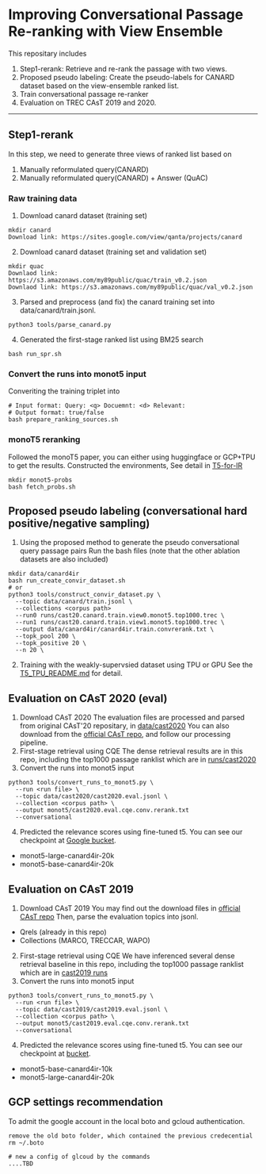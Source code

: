 # Improving Conversational Passage Re-ranking with View Ensemble

This repositary includes
1. Step1-rerank: Retrieve and re-rank the passage with two views.
2. Proposed pseudo labeling: Create the pseudo-labels for CANARD dataset based on the view-ensemble ranked list.
3. Train conversational passage re-ranker
4. Evaluation on TREC CAsT 2019 and 2020.
---

## Step1-rerank
In this step, we need to generate three views of ranked list based on 

1. Manually reformulated query(CANARD)
2. Manually reformulated query(CANARD) + Answer (QuAC)

### Raw training data 
1. Download canard dataset (training set)
```
mkdir canard
Download link: https://sites.google.com/view/qanta/projects/canard
```
2. Download canard dataset (training set and validation set)
```
mkdir quac
Downlaod link: https://s3.amazonaws.com/my89public/quac/train_v0.2.json
Downlaod link: https://s3.amazonaws.com/my89public/quac/val_v0.2.json
```
3. Parsed and preprocess (and fix) the canard training set into data/canard/train.jsonl.
```
python3 tools/parse_canard.py 
```
4. Generated the first-stage ranked list using BM25 search
```
bash run_spr.sh
```

### Convert the runs into monot5 input
Converiting the training triplet into
```
# Input format: Query: <q> Docuemnt: <d> Relevant: 
# Output format: true/false
bash prepare_ranking_sources.sh
```

### monoT5 reranking
Followed the monoT5 paper, you can either using huggingface or GCP+TPU to get the results. 
Constructed the environments, See detail in [T5-for-IR](#)
```
mkdir monot5-probs
bash fetch_probs.sh
```

## Proposed pseudo labeling (conversational hard positive/negative sampling) 
1. Using the proposed method to generate the pseudo conversational query passage pairs
Run the bash files (note that the other ablation datasets are also included)
```
mkdir data/canard4ir
bash run_create_convir_dataset.sh
# or 
python3 tools/construct_convir_dataset.py \
  --topic data/canard/train.jsonl \
  --collections <corpus path>
  --run0 runs/cast20.canard.train.view0.monot5.top1000.trec \
  --run1 runs/cast20.canard.train.view1.monot5.top1000.trec \
  --output data/canard4ir/canard4ir.train.convrerank.txt \
  --topk_pool 200 \
  --topk_positive 20 \
  --n 20 \
```
2. Training with the weakly-supervsied dataset using TPU or GPU
See the [T5_TPU_README.md](T5_TPU_README.md) for detail.

## Evaluation on CAsT 2020 (eval)
1. Download CAsT 2020
The evaluation files are processed and parsed from original CAsT'20 repositary, in [data/cast2020](data/cast2020/)
You can also download from the [official CAsT repo](#), and follow our processing pipeline.
2. First-stage retrieval using CQE
The dense retrieval results are in this repo, including the top1000 passage ranklist which are in [runs/cast2020](runs/cast2020/)
3. Convert the runs into monot5 input
```
python3 tools/convert_runs_to_monot5.py \
  --run <run file> \
  --topic data/cast2020/cast2020.eval.jsonl \ 
  --collection <corpus path> \
  --output monot5/cast2020.eval.cqe.conv.rerank.txt 
  --conversational
```
4. Predicted the relevance scores using fine-tuned t5. You can see our checkpoint at [Google bucket](#).
- monot5-large-canard4ir-20k
- monot5-base-canard4ir-20k

## Evaluation on CAsT 2019
1. Download CAsT 2019
You may find out the download files in [official CAsT repo](#)
Then, parse the evaluation topics into jsonl.
- Qrels (already in this repo)
- Collections (MARCO, TRECCAR, WAPO)
2. First-stage retrieval using CQE
We have inferenced several dense retrieval baseline in this repo, including the top1000 passage ranklist which are in [cast2019 runs](runs/cast2019/)
3. Convert the runs into monot5 input
```
python3 tools/convert_runs_to_monot5.py \
  --run <run file> \
  --topic data/cast2019/cast2019.eval.jsonl \ 
  --collection <corpus path> \
  --output monot5/cast2019.eval.cqe.conv.rerank.txt 
  --conversational
```
4. Predicted the relevance scores using fine-tuned t5. You can see our checkpoint at [bucket](#).
- monot5-base-canard4ir-10k
- monot5-large-canard4ir-20k


## GCP settings recommendation

To admit the google account in the local boto and gcloud authentication.
```
remove the old boto folder, which contained the previous credecential
rm ~/.boto

# new a config of glcoud by the commands
....TBD
```

